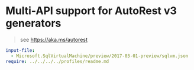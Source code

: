 # Multi-API support for AutoRest v3 generators

> see https://aka.ms/autorest

``` yaml $(enable-multi-api)
input-file:
  - Microsoft.SqlVirtualMachine/preview/2017-03-01-preview/sqlvm.json
require: ../../../../profiles/readme.md
```
